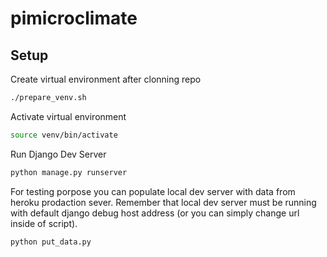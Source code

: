 # pimicroclimate

## Setup
Create virtual environment after clonning repo
```bash
./prepare_venv.sh
```
Activate virtual environment
```bash
source venv/bin/activate
```
Run Django Dev Server
```bash
python manage.py runserver
```
For testing porpose you can populate local dev server with data from heroku prodaction sever. Remember that local dev server must be running with default django debug host address (or you can simply change url inside of script).
```bash
python put_data.py
```
